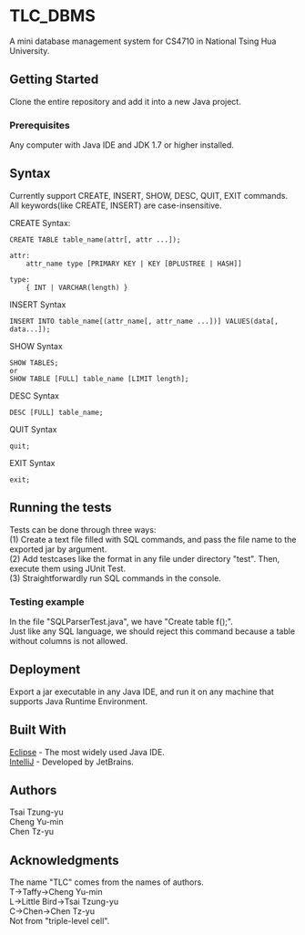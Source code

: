 # TLC_DBMS <br />
A mini database management system for CS4710 in National Tsing Hua University. <br />

## Getting Started <br />
Clone the entire repository and add it into a new Java project. <br />

### Prerequisites <br />
Any computer with Java IDE and JDK 1.7 or higher installed. <br />

## Syntax
Currently support CREATE, INSERT, SHOW, DESC, QUIT, EXIT commands.
All keywords(like CREATE, INSERT) are case-insensitive.

CREATE Syntax:
```
CREATE TABLE table_name(attr[, attr ...]);

attr:
    attr_name type [PRIMARY KEY | KEY [BPLUSTREE | HASH]]

type:
    { INT | VARCHAR(length) }
```

INSERT Syntax
```
INSERT INTO table_name[(attr_name[, attr_name ...])] VALUES(data[, data...]);
```

SHOW Syntax
```
SHOW TABLES;
or
SHOW TABLE [FULL] table_name [LIMIT length];
```

DESC Syntax
```
DESC [FULL] table_name;
```

QUIT Syntax
```
quit;
```

EXIT Syntax
```
exit;
```

## Running the tests <br />
Tests can be done through three ways: <br />
(1) Create a text file filled with SQL commands, and pass the file name to the exported jar by argument. <br />
(2) Add testcases like the format in any file under directory "test". Then, execute them using JUnit Test. <br />
(3) Straightforwardly run SQL commands in the console. <br />

### Testing example <br />
In the file "SQLParserTest.java", we have "Create table f();". <br />
Just like any SQL language, we should reject this command because a table without columns is not allowed. <br />

## Deployment <br />
Export a jar executable in any Java IDE, and run it on any machine that supports Java Runtime Environment. <br />

## Built With <br />
[Eclipse](https://www.eclipse.org/downloads/) - The most widely used Java IDE. <br />
[IntelliJ](https://www.jetbrains.com/idea/download/#section=windows) - Developed by JetBrains. <br />

## Authors <br />
Tsai Tzung-yu <br />
Cheng Yu-min <br />
Chen Tz-yu <br />

## Acknowledgments <br />
The name "TLC" comes from the names of authors. <br />
T->Taffy->Cheng Yu-min <br />
L->Little Bird->Tsai Tzung-yu <br />
C->Chen->Chen Tz-yu <br />
Not from "triple-level cell". <br />
